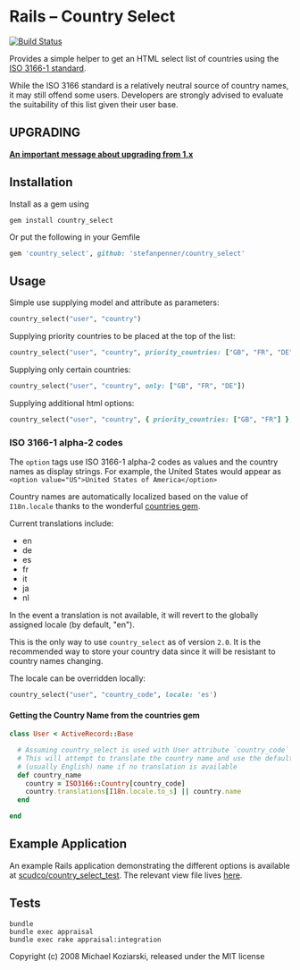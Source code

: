 # Rails – Country Select
[![Build Status](https://travis-ci.org/stefanpenner/country_select.png?branch=master)](https://travis-ci.org/stefanpenner/country_select)

Provides a simple helper to get an HTML select list of countries using the
[ISO 3166-1 standard](https://en.wikipedia.org/wiki/ISO_3166-1).

While the ISO 3166 standard is a relatively neutral source of country
names, it may still offend some users. Developers are strongly advised
to evaluate the suitability of this list given their user base.

## UPGRADING

[**An important message about upgrading from 1.x**](UPGRADING.md)

## Installation

Install as a gem using

```shell
gem install country_select
```
Or put the following in your Gemfile

```ruby
gem 'country_select', github: 'stefanpenner/country_select'
```

## Usage

Simple use supplying model and attribute as parameters:

```ruby
country_select("user", "country")
```

Supplying priority countries to be placed at the top of the list:

```ruby
country_select("user", "country", priority_countries: ["GB", "FR", "DE"])
```

Supplying only certain countries:

```ruby
country_select("user", "country", only: ["GB", "FR", "DE"])
```

Supplying additional html options:

```ruby
country_select("user", "country", { priority_countries: ["GB", "FR"] }, { selected: "GB", class: 'form-control' })
```

### ISO 3166-1 alpha-2 codes
The `option` tags use ISO 3166-1 alpha-2 codes as values and the country
names as display strings. For example, the United States would appear as
`<option value="US">United States of America</option>`

Country names are automatically localized based on the value of
`I18n.locale` thanks to the wonderful
[countries gem](https://github.com/hexorx/countries/).

Current translations include:

  * en
  * de
  * es
  * fr
  * it
  * ja
  * nl

In the event a translation is not available, it will revert to the
globally assigned locale (by default, "en").

This is the only way to use `country_select` as of version `2.0`. It
is the recommended way to store your country data since it will be
resistant to country names changing.

The locale can be overridden locally:

```ruby
country_select("user", "country_code", locale: 'es')
```

#### Getting the Country Name from the countries gem

```ruby
class User < ActiveRecord::Base

  # Assuming country_select is used with User attribute `country_code`
  # This will attempt to translate the country name and use the default
  # (usually English) name if no translation is available
  def country_name
    country = ISO3166::Country[country_code]
    country.translations[I18n.locale.to_s] || country.name
  end

end
```

## Example Application

An example Rails application demonstrating the different options is
available at [scudco/country_select_test](https://github.com/scudco/country_select_test).
The relevant view file lives [here](https://github.com/scudco/country_select_test/blob/master/app/views/welcome/index.html.erb).

## Tests

```shell
bundle
bundle exec appraisal
bundle exec rake appraisal:integration
```

Copyright (c) 2008 Michael Koziarski, released under the MIT license
